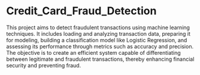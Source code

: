 # Credit_Card_Fraud_Detection
This project aims to detect fraudulent transactions using machine learning techniques. It includes loading and analyzing transaction data, preparing it for modeling, building a classification model like Logistic Regression, and assessing its performance through metrics such as accuracy and precision. The objective is to create an efficient system capable of differentiating between legitimate and fraudulent transactions, thereby enhancing financial security and preventing fraud.
